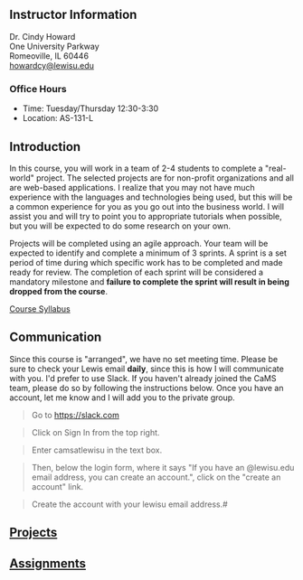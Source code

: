 ## Instructor Information
Dr. Cindy Howard  
One University Parkway  
Romeoville, IL 60446  
[howardcy@lewisu.edu](mailto:howardcy@lewisu.edu)

### Office Hours
* Time: Tuesday/Thursday 12:30-3:30
* Location: AS-131-L  


## Introduction
In this course, you will work in a team of 2-4 students to complete a "real-world" project.  The selected projects are for non-profit organizations and all are web-based applications.  I realize that you may not have much experience with the languages and technologies being used, but this will be a common experience for you as you go out into the business world.  I will assist you and will try to point you to appropriate tutorials when possible, but you will be expected to do some research on your own.  

Projects will be completed using an agile approach.  Your team will be expected to identify and complete a minimum of 3 sprints.  A sprint is a set period of time during which specific work has to be completed and made ready for review. The completion of each sprint will be considered a mandatory milestone and **failure to complete the sprint will result in being dropped from the course**.

[Course Syllabus](https://1drv.ms/w/s!Asn_r9P-WxNPhOMKur0GTdITuXO7iQ)

## Communication
Since this course is "arranged", we have no set meeting time.  Please be sure to check your Lewis email **daily**, since this is how I will communicate with you.  I'd prefer to use Slack.  If you haven't already joined the CaMS team, please do so by following the instructions below.  Once you have an account, let me know and I will add you to the private group.

>​​Go to https://slack.com

>Click on Sign In from the top right.

>Enter camsatlewisu in the text box.

>Then, below the login form, where it says "If you have an @lewisu.edu email address, you can create an account.", click on the "create an account" link.

> Create the account with your lewisu email address.#  

## [Projects](https://capstone-fall-2017.github.io/projects.md)

## [Assignments](https://capstone-fall-2017.github.io/projects.md)
